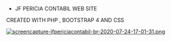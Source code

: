 * JF PERICIA CONTABIL WEB SITE 

CREATED WITH PHP , BOOTSTRAP 4 AND CSS

[![screencapture-jfpericiacontabil-br-2020-07-24-17-01-31.png](https://i.postimg.cc/pr6rkzYt/screencapture-jfpericiacontabil-br-2020-07-24-17-01-31.png)](https://postimg.cc/BP2Jn8Vh)
